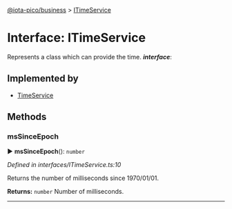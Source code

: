 [@iota-pico/business](../README.md) > [ITimeService](../interfaces/itimeservice.md)



# Interface: ITimeService


Represents a class which can provide the time.
*__interface__*: 


## Implemented by

* [TimeService](../classes/timeservice.md)


## Methods
<a id="mssinceepoch"></a>

###  msSinceEpoch

► **msSinceEpoch**(): `number`



*Defined in interfaces/ITimeService.ts:10*



Returns the number of milliseconds since 1970/01/01.




**Returns:** `number`
Number of milliseconds.






___


